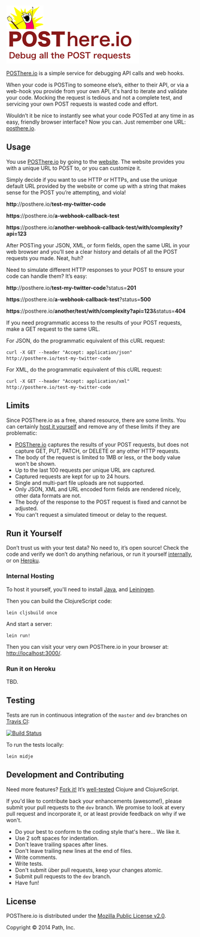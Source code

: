 [![Debug all the POST requests](./resources/public/images/x-all-the-y.png)](http://posthere.io/)  
[![POSThere.io](./resources/public/images/POSThere.io.tagline.png)](http://posthere.io/)

[POSThere.io](http://posthere.io/) is a simple service for debugging API calls and web hooks. 

When your code is POSTing to someone else’s, either to their API, or via a web-hook you provide from your own API, it's hard to iterate and validate your code. Mocking the request is tedious and not a complete test, and servicing your own POST requests is wasted code and effort.

Wouldn’t it be nice to instantly see what your code POSTed at any time in as easy, friendly browser interface? Now you can. Just remember one URL: [posthere.io](http://posthere.io/). 


## Usage

You use [POSThere.io](http://posthere.io/) by going to the [website](http://posthere.io/). The website provides you with a unique URL to POST to, or you can customize it.

Simply decide if you want to use HTTP or HTTPs, and use the unique default URL provided by the website or come up with a string that makes sense for the POST you’re attempting, and viola! 

  **http**://posthere.io/**test-my-twitter-code**

  **https**://posthere.io/**a-webhook-callback-test**

  **https**://posthere.io/**another-webhook-callback-test/with/complexity?api=123**

After POSTing your JSON, XML, or form fields, open the same URL in your web browser and you’ll see a clear history and details of all the POST requests you made. Neat, huh?

Need to simulate different HTTP responses to your POST to ensure your code can handle them? It’s easy:

  **http**://posthere.io/**test-my-twitter-code**?status=**201**

  **https**://posthere.io/**a-webhook-callback-test**?status=**500**

  **https**://posthere.io/**another/test/with/complexity?api=123**&status=**404**

If you need programmatic access to the results of your POST requests, make a GET request to the same URL.

For JSON, do the programmatic equivalent of this cURL request:

```console
curl -X GET --header "Accept: application/json" http://posthere.io/test-my-twitter-code
```

For XML, do the programmatic equivalent of this cURL request:

```console
curl -X GET --header "Accept: application/xml" http://posthere.io/test-my-twitter-code
```


## Limits

Since POSThere.io as a free, shared resource, there are some limits. You can certainly [host it yourself](#run-it-yourself) and remove any of these limits if they are problematic:

* [POSThere.io](http://posthere.io/) captures the results of your POST requests, but does not capture GET, PUT, PATCH, or DELETE or any other HTTP requests.
* The body of the request is limited to 1MB or less, or the body value won't be shown.
* Up to the last 100 requests per unique URL are captured.
* Captured requests are kept for up to 24 hours.
* Single and multi-part file uploads are not supported.
* Only JSON, XML and URL encoded form fields are rendered nicely, other data formats are not.
* The body of the response to the POST request is fixed and cannot be adjusted.
* You can't request a simulated timeout or delay to the request.


## Run it Yourself

Don’t trust us with your test data? No need to, it’s open source! Check the code and verify we don’t do anything nefarious, or run it yourself [internally](internal-hosting), or on [Heroku](#run-it-on-heroku).

### Internal Hosting

To host it yourself, you'll need to install [Java](http://www.oracle.com/technetwork/java/javase/downloads/index.html), and [Leiningen](http://leiningen.org/).

Then you can build the ClojureScript code:

```console
lein cljsbuild once
```

And start a server:

```console
lein run!
```

Then you can visit your very own POSThere.io in your browser at: [http://localhost:3000/](http://localhost:3000/).

### Run it on Heroku

TBD.


## Testing

Tests are run in continuous integration of the `master` and `dev` branches on [Travis CI](https://travis-ci.org/path/posthere.io):

[![Build Status](https://travis-ci.org/path/posthere.io.png?branch=master)](https://travis-ci.org/path/posthere.io)

To run the tests locally:

```console
lein midje
```


## Development and Contributing

Need more features? [Fork it!](https://github.com/path/posthere.io/fork) It’s [well-tested](https://travis-ci.org/path/posthere.io) Clojure and ClojureScript.

If you'd like to contribute back your enhancements (awesome!), please submit your pull requests to the `dev` branch. We promise to look at every pull request and incorporate it, or at least provide feedback on why if we won't.

* Do your best to conform to the coding style that's here... We like it.
* Use 2 soft spaces for indentation.
* Don't leave trailing spaces after lines.
* Don't leave trailing new lines at the end of files.
* Write comments.
* Write tests.
* Don't submit über pull requests, keep your changes atomic.
* Submit pull requests to the `dev` branch.
* Have fun!


## License

POSThere.io is distributed under the [Mozilla Public License v2.0](http://www.mozilla.org/MPL/2.0/).

Copyright © 2014 Path, Inc.